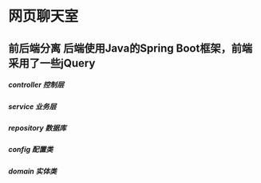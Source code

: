 # 网页聊天室
## 前后端分离 后端使用Java的Spring Boot框架，前端采用了一些jQuery

##### controller   控制层
##### service      业务层
##### repository   数据库
##### config       配置类
##### domain       实体类